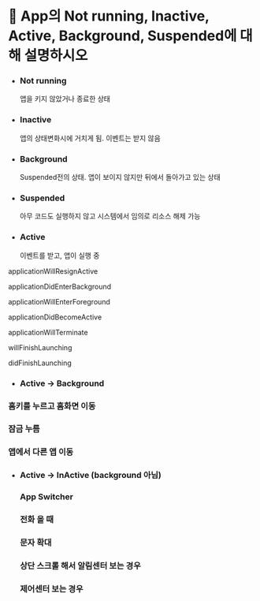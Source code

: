 # 🍎 App의 Not running, Inactive, Active, Background, Suspended에 대해 설명하시오



- ### Not running

  앱을 키지 않았거나 종료한 상태

- ### Inactive

  앱의 상태변화시에 거치게 됨. 이벤트는 받지 않음

- ### Background

  Suspended전의 상태. 앱이 보이지 않지만 뒤에서 돌아가고 있는 상태

- ### Suspended

  아무 코드도 실행하지 않고 시스템에서 임의로 리소스 해제 가능

- ### Active

  이벤트를 받고, 앱이 실행 중



applicationWillResignActive



applicationDidEnterBackground



applicationWillEnterForeground



applicationDidBecomeActive



applicationWillTerminate



willFinishLaunching



didFinishLaunching

- ### Active -> Background

### 홈키를 누르고 홈화면 이동

### 잠금 누름

### 앱에서 다른 앱 이동



- ### Active -> InActive (background 아님)

  ### App Switcher

  ### 전화 올 때

  ### 문자 확대

  ### 상단 스크롤 해서 알림센터 보는 경우

  ### 제어센터 보는 경우



